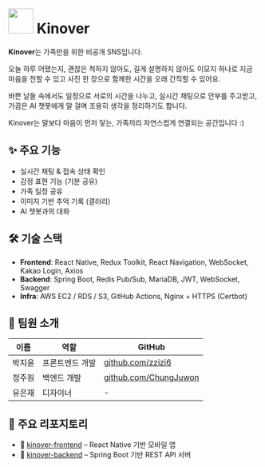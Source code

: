 # <img src="https://avatars.githubusercontent.com/u/206313018?s=200&v=4" width="50"/> Kinover

**Kinover**는 가족만을 위한 비공개 SNS입니다. 

오늘 하루 어땠는지,
괜찮은 척하지 않아도, 길게 설명하지 않아도
이모지 하나로 지금 마음을 전할 수 있고
사진 한 장으로 함께한 시간을 오래 간직할 수 있어요.

바쁜 날들 속에서도
일정으로 서로의 시간을 나누고,
실시간 채팅으로 안부를 주고받고,
가끔은 AI 챗봇에게 말 걸며 조용히 생각을 정리하기도 합니다.

Kinover는
말보다 마음이 먼저 닿는,
가족끼리 자연스럽게 연결되는 공간입니다 :)


## ✨ 주요 기능
- 실시간 채팅 & 접속 상태 확인
- 감정 표현 기능 (기분 공유)
- 가족 일정 공유
- 이미지 기반 추억 기록 (갤러리)
- AI 챗봇과의 대화


## 🛠️ 기술 스택
- **Frontend**: React Native, Redux Toolkit, React Navigation, WebSocket, Kakao Login, Axios
- **Backend**: Spring Boot, Redis Pub/Sub, MariaDB, JWT, WebSocket, Swagger
- **Infra**: AWS EC2 / RDS / S3, GitHub Actions, Nginx + HTTPS (Certbot)


## 👥 팀원 소개
| 이름 | 역할 | GitHub |
|------|------|--------|
| 박지윤 | 프론트엔드 개발 | [github.com/zzizi6](https://github.com/zzizi6?tab=repositories) |
| 정주원 | 백엔드 개발 | [github.com/ChungJuwon](https://github.com/ChungJuwon) |
| 유은재 | 디자이너 | - |


## 📌 주요 리포지토리
- 🔗 [kinover-frontend](https://github.com/Kinover/kinover_frontend) – React Native 기반 모바일 앱
- 🔗 [kinover-backend](https://github.com/Kinover/kinover_backend) – Spring Boot 기반 REST API 서버
